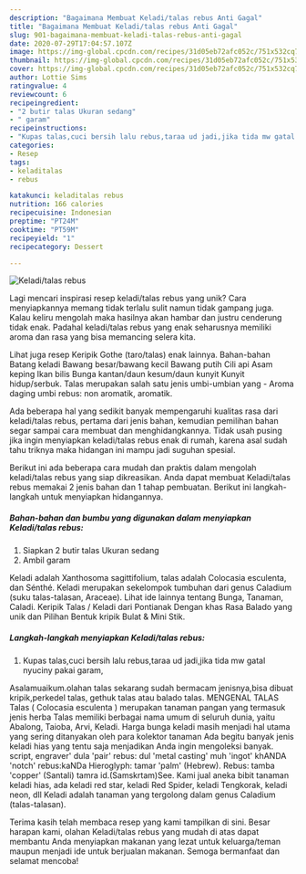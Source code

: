 ```yaml
---
description: "Bagaimana Membuat Keladi/talas rebus Anti Gagal"
title: "Bagaimana Membuat Keladi/talas rebus Anti Gagal"
slug: 901-bagaimana-membuat-keladi-talas-rebus-anti-gagal
date: 2020-07-29T17:04:57.107Z
image: https://img-global.cpcdn.com/recipes/31d05eb72afc052c/751x532cq70/keladitalas-rebus-foto-resep-utama.jpg
thumbnail: https://img-global.cpcdn.com/recipes/31d05eb72afc052c/751x532cq70/keladitalas-rebus-foto-resep-utama.jpg
cover: https://img-global.cpcdn.com/recipes/31d05eb72afc052c/751x532cq70/keladitalas-rebus-foto-resep-utama.jpg
author: Lottie Sims
ratingvalue: 4
reviewcount: 6
recipeingredient:
- "2 butir talas Ukuran sedang"
- " garam"
recipeinstructions:
- "Kupas talas,cuci bersih lalu rebus,taraa ud jadi,jika tida mw gatal nyuciny pakai garam,"
categories:
- Resep
tags:
- keladitalas
- rebus

katakunci: keladitalas rebus 
nutrition: 166 calories
recipecuisine: Indonesian
preptime: "PT24M"
cooktime: "PT59M"
recipeyield: "1"
recipecategory: Dessert

---
```



![Keladi/talas rebus](https://img-global.cpcdn.com/recipes/31d05eb72afc052c/751x532cq70/keladitalas-rebus-foto-resep-utama.jpg)

Lagi mencari inspirasi resep keladi/talas rebus yang unik? Cara menyiapkannya memang tidak terlalu sulit namun tidak gampang juga. Kalau keliru mengolah maka hasilnya akan hambar dan justru cenderung tidak enak. Padahal keladi/talas rebus yang enak seharusnya memiliki aroma dan rasa yang bisa memancing selera kita.

Lihat juga resep Keripik Gothe (taro/talas) enak lainnya. Bahan-bahan Batang keladi Bawang besar/bawang kecil Bawang putih Cili api Asam keping Ikan bilis Bunga kantan/daun kesum/daun kunyit Kunyit hidup/serbuk. Talas merupakan salah satu jenis umbi-umbian yang - Aroma daging umbi rebus: non aromatik, aromatik.

Ada beberapa hal yang sedikit banyak mempengaruhi kualitas rasa dari keladi/talas rebus, pertama dari jenis bahan, kemudian pemilihan bahan segar sampai cara membuat dan menghidangkannya. Tidak usah pusing jika ingin menyiapkan keladi/talas rebus enak di rumah, karena asal sudah tahu triknya maka hidangan ini mampu jadi suguhan spesial.


Berikut ini ada beberapa cara mudah dan praktis dalam mengolah keladi/talas rebus yang siap dikreasikan. Anda dapat membuat Keladi/talas rebus memakai 2 jenis bahan dan 1 tahap pembuatan. Berikut ini langkah-langkah untuk menyiapkan hidangannya.

<!--inarticleads1-->

##### Bahan-bahan dan bumbu yang digunakan dalam menyiapkan Keladi/talas rebus:

1. Siapkan 2 butir talas Ukuran sedang
1. Ambil  garam


Keladi adalah Xanthosoma sagittifolium, talas adalah Colocasia esculenta, dan Sénthé. Keladi merupakan sekelompok tumbuhan dari genus Caladium (suku talas-talasan, Araceae). Lihat ide lainnya tentang Bunga, Tanaman, Caladi. Keripik Talas / Keladi dari Pontianak Dengan khas Rasa Balado yang unik dan Pilihan Bentuk kripik Bulat &amp; Mini Stik. 

<!--inarticleads2-->

##### Langkah-langkah menyiapkan Keladi/talas rebus:

1. Kupas talas,cuci bersih lalu rebus,taraa ud jadi,jika tida mw gatal nyuciny pakai garam,


Asalamuaikum.olahan talas sekarang sudah bermacam jenisnya,bisa dibuat kripik,perkedel talas, gethuk talas atau balado talas. MENGENAL TALAS Talas ( Colocasia esculenta ) merupakan tanaman pangan yang termasuk jenis herba Talas memiliki berbagai nama umum di seluruh dunia, yaitu Abalong, Taioba, Arvi, Keladi. Harga bunga keladi masih menjadi hal utama yang sering ditanyakan oleh para kolektor tanaman Ada begitu banyak jenis keladi hias yang tentu saja menjadikan Anda ingin mengoleksi banyak. script, engraver&#39; dula &#39;pair&#39; rebus: dul &#39;metal casting&#39; muh &#39;ingot&#39; khANDA &#39;notch&#39; rebus:kaNDa Hieroglyph: tamar &#39;palm&#39; (Hebrew). Rebus: tamba &#39;copper&#39; (Santali) tamra id.(Samskrtam)See. Kami jual aneka bibit tanaman keladi hias, ada keladi red star, keladi Red Spider, keladi Tengkorak, keladi neon, dll Keladi adalah tanaman yang tergolong dalam genus Caladium (talas-talasan). 

Terima kasih telah membaca resep yang kami tampilkan di sini. Besar harapan kami, olahan Keladi/talas rebus yang mudah di atas dapat membantu Anda menyiapkan makanan yang lezat untuk keluarga/teman maupun menjadi ide untuk berjualan makanan. Semoga bermanfaat dan selamat mencoba!
